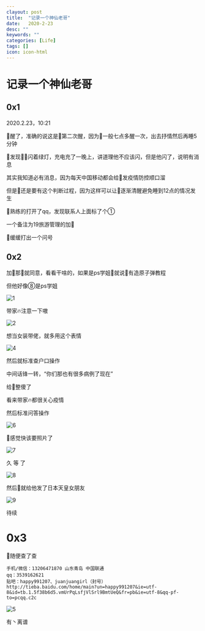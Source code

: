 ```yaml
---
clayout: post
title:  "记录一个神仙老哥"
date:   2020-2-23
desc: ""
keywords: ""
categories: [Life]
tags: []
icon: icon-html
---
```


# 记录一个神仙老哥

## 0x1

2020.2.23，10:21

👴醒了，准确的说这是👴第二次醒，因为👴一般七点多醒一次，出去抒情然后再睡5分钟

👴发现👴📱闪着绿灯，充电充了一晚上，讲道理他不应该闪，但是他闪了，说明有消息

其实我知道必有消息，因为每天中国移动都会给👴发疫情防控顺口溜

但是👴还是要有这个判断过程，因为这样可以让👴逐渐清醒避免睡到12点的情况发生

👴熟练的打开了qq，发现联系人上面标了个①

一个备注为19旅游管理的加👴

👴缓缓打出一个问号

## 0x2

加👴那👴就同意，看看干啥的，如果是ps学姐👴就说👴有造原子弹教程

但他好像⑧是ps学姐

![1](https://raw.githubusercontent.com/AiDaiP/images/master/%E8%AE%B0%E5%BD%95%E4%B8%80%E4%B8%AA%E7%A5%9E%E4%BB%99%E8%80%81%E5%93%A5/1.jpg)

带家🔥注意一下嗷

![2](https://raw.githubusercontent.com/AiDaiP/images/master/%E8%AE%B0%E5%BD%95%E4%B8%80%E4%B8%AA%E7%A5%9E%E4%BB%99%E8%80%81%E5%93%A5/2.jpg)

想当女装带佬，就多用这个表情

![4](https://raw.githubusercontent.com/AiDaiP/images/master/%E8%AE%B0%E5%BD%95%E4%B8%80%E4%B8%AA%E7%A5%9E%E4%BB%99%E8%80%81%E5%93%A5/4.jpg)

然后就标准查户口操作

中间话锋一转，“你们那也有很多病例了现在”

给👴整傻了

看来带家🔥都很关心疫情

然后标准问答操作

![6](https://raw.githubusercontent.com/AiDaiP/images/master/%E8%AE%B0%E5%BD%95%E4%B8%80%E4%B8%AA%E7%A5%9E%E4%BB%99%E8%80%81%E5%93%A5/6.jpg)

👴感觉快该要照片了

![7](https://raw.githubusercontent.com/AiDaiP/images/master/%E8%AE%B0%E5%BD%95%E4%B8%80%E4%B8%AA%E7%A5%9E%E4%BB%99%E8%80%81%E5%93%A5/7.jpg)

久 等 了

![8](https://raw.githubusercontent.com/AiDaiP/images/master/%E8%AE%B0%E5%BD%95%E4%B8%80%E4%B8%AA%E7%A5%9E%E4%BB%99%E8%80%81%E5%93%A5/8.jpg)

然后👴就给他发了日本天皇女朋友

![9](https://raw.githubusercontent.com/AiDaiP/images/master/%E8%AE%B0%E5%BD%95%E4%B8%80%E4%B8%AA%E7%A5%9E%E4%BB%99%E8%80%81%E5%93%A5/9.jpg)

待续

# 0x3

👴随便查了查

```
手机/微信：13206471870 山东青岛 中国联通
qq：3539162621
贴吧：happy991207、juanjuangirl（封号）
http://tieba.baidu.com/home/main?un=happy991207&ie=utf-8&id=tb.1.5f38b6d5.vmUrPqLsfjVlSrl9BmtUeQ&fr=pb&ie=utf-8&qq-pf-to=pcqq.c2c
```

![5](https://raw.githubusercontent.com/AiDaiP/images/master/%E8%AE%B0%E5%BD%95%E4%B8%80%E4%B8%AA%E7%A5%9E%E4%BB%99%E8%80%81%E5%93%A5/5.jpg)

有丶离谱

